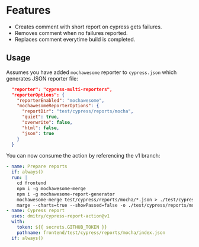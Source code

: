 # Features

- Creates comment with short report on cypress gets failures.
- Removes comment when no failures reported.
- Replaces comment everytime build is completed.

## Usage

Assumes you have added `mochawesome` reporter to `cypress.json` which generates JSON reporter file:

```json
  "reporter": "cypress-multi-reporters",
  "reporterOptions": {
    "reporterEnabled": "mochawesome",
    "mochawesomeReporterOptions": {
      "reportDir": "test/cypress/reports/mocha",
      "quiet": true,
      "overwrite": false,
      "html": false,
      "json": true
    }
  }
```

You can now consume the action by referencing the v1 branch:

```yaml
- name: Prepare reports
  if: always()
  run: |
    cd frontend
    npm i -g mochawesome-merge
    npm i -g mochawesome-report-generator
    mochawesome-merge test/cypress/reports/mocha/*.json > ./test/cypress/reports/mocha/index.json
    marge --charts=true --showPassed=false -o ./test/cypress/reports/mocha/ ./test/cypress/reports/mocha/index.json
- name: Cypress report
  uses: dmitry/cypress-report-action@v1
  with:
    token: ${{ secrets.GITHUB_TOKEN }}
    pathname: frontend/test/cypress/reports/mocha/index.json
  if: always()
```
